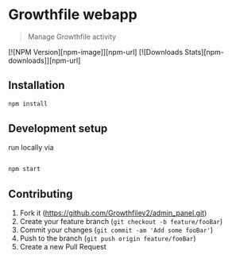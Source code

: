 # Growthfile webapp
> Manage Growthfile activity

[![NPM Version][npm-image]][npm-url]
[![Downloads Stats][npm-downloads]][npm-url]


## Installation

```sh
npm install
```

## Development setup
run locally via 
```sh

npm start
```

## Contributing

1. Fork it (<https://github.com/Growthfilev2/admin_panel.git>)
2. Create your feature branch (`git checkout -b feature/fooBar`)
3. Commit your changes (`git commit -am 'Add some fooBar'`)
4. Push to the branch (`git push origin feature/fooBar`)
5. Create a new Pull Request




